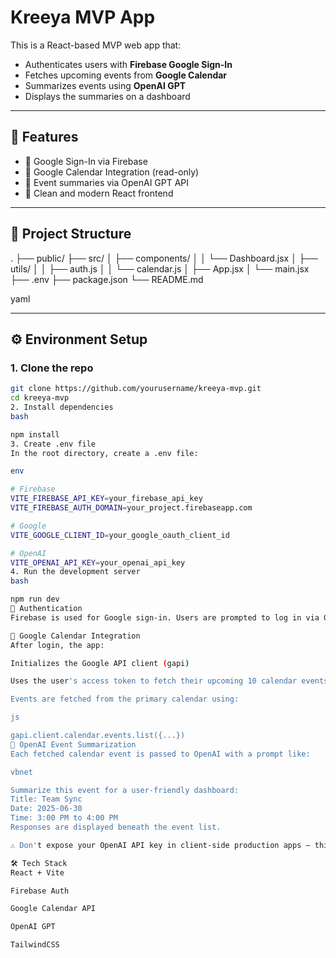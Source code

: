 # Kreeya MVP App
This is a React-based MVP web app that:
- Authenticates users with **Firebase Google Sign-In**
- Fetches upcoming events from **Google Calendar**
- Summarizes events using **OpenAI GPT**
- Displays the summaries on a dashboard

---

## 🚀 Features

- 🔐 Google Sign-In via Firebase
- 📅 Google Calendar Integration (read-only)
- 🤖 Event summaries via OpenAI GPT API
- 🔧 Clean and modern React frontend

---

## 📁 Project Structure

.
├── public/
├── src/
│ ├── components/
│ │ └── Dashboard.jsx
│ ├── utils/
│ │ ├── auth.js
│ │ └── calendar.js
│ ├── App.jsx
│ └── main.jsx
├── .env
├── package.json
└── README.md

yaml


---

## ⚙️ Environment Setup

### 1. Clone the repo

```bash
git clone https://github.com/yourusername/kreeya-mvp.git
cd kreeya-mvp
2. Install dependencies
bash

npm install
3. Create .env file
In the root directory, create a .env file:

env

# Firebase
VITE_FIREBASE_API_KEY=your_firebase_api_key
VITE_FIREBASE_AUTH_DOMAIN=your_project.firebaseapp.com

# Google
VITE_GOOGLE_CLIENT_ID=your_google_oauth_client_id

# OpenAI
VITE_OPENAI_API_KEY=your_openai_api_key
4. Run the development server
bash

npm run dev
🔐 Authentication
Firebase is used for Google sign-in. Users are prompted to log in via Google, and their access token is used for Google Calendar API calls.

📅 Google Calendar Integration
After login, the app:

Initializes the Google API client (gapi)

Uses the user's access token to fetch their upcoming 10 calendar events

Events are fetched from the primary calendar using:

js

gapi.client.calendar.events.list({...})
🤖 OpenAI Event Summarization
Each fetched calendar event is passed to OpenAI with a prompt like:

vbnet

Summarize this event for a user-friendly dashboard: 
Title: Team Sync
Date: 2025-06-30
Time: 3:00 PM to 4:00 PM
Responses are displayed beneath the event list.

⚠️ Don't expose your OpenAI API key in client-side production apps — this MVP is for learning/demo purposes.

🛠️ Tech Stack
React + Vite

Firebase Auth

Google Calendar API

OpenAI GPT

TailwindCSS 



